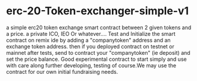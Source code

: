 # erc-20-Token-exchanger-simple-v1
a simple erc20 token exchange smart contract between 2 given tokens and a price. a private ICO, IEO Or whatever....
Test and Initialize the smart contract on remix ide by adding a "companytoken" address and an exchange token address. then if you deployed contract on testnet or mainnet after tests, send to contract your "companytoken" (ie deposit) and set the price balance. Good experimental contract to start simply and use with care along further developing, testing of course.We may use the contract for our own initial fundraising needs.
